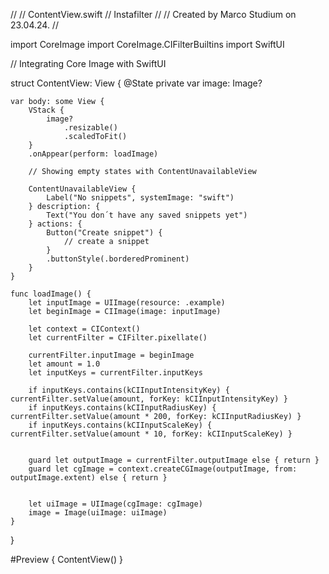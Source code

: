 //
//  ContentView.swift
//  Instafilter
//
//  Created by Marco Studium on 23.04.24.
//

import CoreImage
import CoreImage.CIFilterBuiltins
import SwiftUI

// Integrating Core Image with SwiftUI

struct ContentView: View {
    @State private var image: Image?
    
    var body: some View {
        VStack {
            image?
                .resizable()
                .scaledToFit()
        }
        .onAppear(perform: loadImage)
        
        // Showing empty states with ContentUnavailableView
        
        ContentUnavailableView {
            Label("No snippets", systemImage: "swift")
        } description: {
            Text("You don´t have any saved snippets yet")
        } actions: {
            Button("Create snippet") {
                // create a snippet
            }
            .buttonStyle(.borderedProminent)
        }
    }
    
    func loadImage() {
        let inputImage = UIImage(resource: .example)
        let beginImage = CIImage(image: inputImage)
        
        let context = CIContext()
        let currentFilter = CIFilter.pixellate()
        
        currentFilter.inputImage = beginImage
        let amount = 1.0
        let inputKeys = currentFilter.inputKeys
        
        if inputKeys.contains(kCIInputIntensityKey) { currentFilter.setValue(amount, forKey: kCIInputIntensityKey) }
        if inputKeys.contains(kCIInputRadiusKey) { currentFilter.setValue(amount * 200, forKey: kCIInputRadiusKey) }
        if inputKeys.contains(kCIInputScaleKey) { currentFilter.setValue(amount * 10, forKey: kCIInputScaleKey) }
        
        
        guard let outputImage = currentFilter.outputImage else { return }
        guard let cgImage = context.createCGImage(outputImage, from: outputImage.extent) else { return }
        
        
        let uiImage = UIImage(cgImage: cgImage)
        image = Image(uiImage: uiImage)
    }
}

#Preview {
    ContentView()
}
